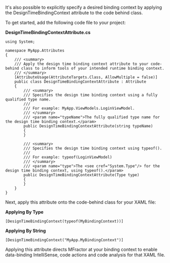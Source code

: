 

It's also possible to explicitly specify a desired binding context by applying the DesignTimeBindingContext attribute to the code behind class.

To get started, add the following code file to your project:

**DesignTimeBindingContextAttribute.cs**

```
using System;

namespace MyApp.Attributes
{
    /// <summary>
    /// Apply the design time binding context attribute to your code-behind class to inform tools of your intended runtime binding context.
    /// </summary>
    [AttributeUsage(AttributeTargets.Class, AllowMultiple = false)]
    public class DesignTimeBindingContextAttribute : Attribute
    {
        /// <summary>
        /// Specifies the design time binding context using a fully qualified type name.
        ///
        /// For example: MyApp.ViewModels.LoginViewModel.
        /// </summary>
        /// <param name="typeName">The fully qualified type name for the design time binding context.</param>
        public DesignTimeBindingContextAttribute(string typeName)
        {
        }

        /// <summary>
        /// Specifies the design time binding context using typeof().
        ///
        /// For example: typeof(LoginViewModel)
        /// </summary>
        /// <param name="type">The <see cref="System.Type"/> for the design time binding context, using typeof().</param>
        public DesignTimeBindingContextAttribute(Type type)
        {
        }
    }
}
```

Next, apply this attribute onto the code-behind class for your XAML file:

**Applying By Type**

`[DesignTimeBindingContext(typeof(MyBindingContext))]`

**Applying By String**

`[DesignTimeBindingContext("MyApp.MyBindingContext")]`

Applying this attribute directs MFractor at your binding context to enable data-binding IntelliSense, code actions and code analysis for that XAML file.
